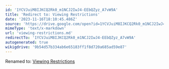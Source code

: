 ```yaml
---
id: '1YCVJuiM8IJKCQ2Rk0_m1NCJ2IwJ4-EEbQZyz_A7vW9A'
title: 'Redirect to: Viewing Restrictions'
date: '2023-11-16T18:10:45.486Z'
source: 'https://drive.google.com/open?id=1YCVJuiM8IJKCQ2Rk0_m1NCJ2IwJ4-EEbQZyz_A7vW9A'
mimeType: 'text/x-markdown'
url: 'viewing-restrictions.md'
redirectTo: '1YCVJuiM8IJKCQ2Rk0_m1NCJ2IwJ4-EEbQZyz_A7vW9A'
autogenerated: true
wikigdrive: '9b54d57b334ab6e65183ff1f8d720a685ad59e87'
---
```

Renamed to: [Viewing Restrictions](viewing-restrictions.md)
